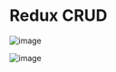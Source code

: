 # Redux CRUD
![image](https://user-images.githubusercontent.com/64821788/198476511-48431965-313f-4a44-b591-21b1ccabb355.png)

![image](https://user-images.githubusercontent.com/64821788/198476619-6f77b841-3a53-4655-8b49-d4acf9819506.png)
